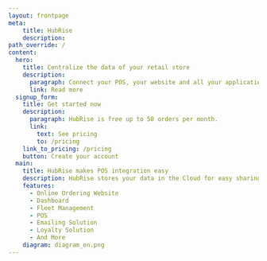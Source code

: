 ```yaml
---
layout: frontpage
meta:
    title: HubRise
    description:
path_override: /
content:
  hero:
    title: Centralize the data of your retail store
    description:
      paragraph: Connect your POS, your website and all your applications.
      link: Read more
  signup_form:
    title: Get started now
    description:
      paragraph: HubRise is free up to 50 orders per month.
      link:
        text: See pricing
        to: /pricing
    link_to_pricing: /pricing
    button: Create your account
  main:
    title: HubRise makes POS integration easy
    description: HubRise stores your data in the Cloud for easy sharing between your applications. Your HubRise-compatible applications can be connected in one click and start communicating together instantly.
    features:
      - Online Ordering Website
      - Dashboard
      - Fleet Management
      - POS
      - Emailing Solution
      - Loyalty Solution
      - And More
    diagram: diagram_en.png
---
```

